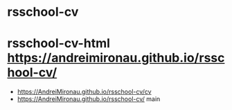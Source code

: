# rsschool-cv
rsschool-cv-html
https://andreimironau.github.io/rsschool-cv/
=======
* https://AndreiMironau.github.io/rsschool-cv/cv
* https://AndreiMironau.github.io/rsschool-cv/
main
